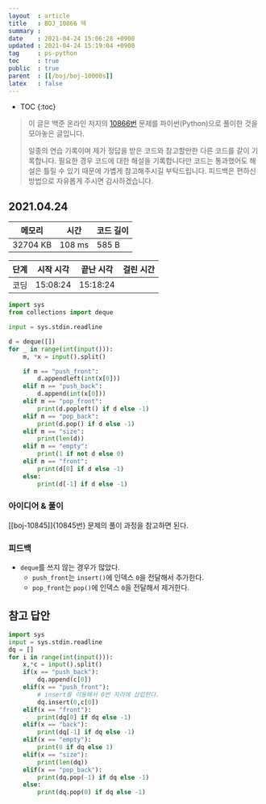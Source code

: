 ```yaml
---
layout  : article
title   : BOJ_10866 덱
summary : 
date    : 2021-04-24 15:06:28 +0900
updated : 2021-04-24 15:19:04 +0900
tag     : ps-python
toc     : true
public  : true
parent  : [[/boj/boj-10000s]]
latex   : false
---
```

* TOC
{:toc}

> 이 글은 백준 온라인 저지의 [10866번](https://www.acmicpc.net/problem/10866) 문제를 파이썬(Python)으로 풀이한 것을 모아놓은 글입니다.
>
> 일종의 연습 기록이며 제가 정답을 받은 코드와 참고할만한 다른 코드를 같이 기록합니다. 필요한 경우 코드에 대한 해설을 기록합니다만 코드는 통과했어도 해설은 틀릴 수 있기 때문에 가볍게 참고해주시길 부탁드립니다. 피드백은 편하신 방법으로 자유롭게 주시면 감사하겠습니다.

## 2021.04.24

| 메모리    | 시간   | 코드 길이 |
| --------- | -----  | --------- |
| 32704 KB  | 108 ms | 585 B     |

| 단계      | 시작 시각 | 끝난 시각 | 걸린 시간 |
| --------- | --------- | --------- | --------- |
| 코딩      | 15:08:24  | 15:18:24  |           |

```python
import sys
from collections import deque

input = sys.stdin.readline

d = deque([])
for _ in range(int(input())):
    m, *x = input().split()

    if m == "push_front":
        d.appendleft(int(x[0]))
    elif m == "push_back":
        d.append(int(x[0]))
    elif m == "pop_front":
        print(d.popleft() if d else -1)
    elif m == "pop_back":
        print(d.pop() if d else -1)
    elif m == "size":
        print(len(d))
    elif m == "empty":
        print(1 if not d else 0)
    elif m == "front":
        print(d[0] if d else -1)
    else:
        print(d[-1] if d else -1)
```

### 아이디어 & 풀이

[[boj-10845]]{10845번} 문제의 풀이 과정을 참고하면 된다.

### 피드백

* `deque`를 쓰지 않는 경우가 많았다.
    * `push_front`는 `insert()`에 인덱스 `0`을 전달해서 추가한다.
    * `pop_front`는 `pop()`에 인덱스 `0`을 전달해서 제거한다.

## 참고 답안

```python
import sys
input = sys.stdin.readline
dq = []
for i in range(int(input())):
    x,*c = input().split()
    if(x == "push_back"):
        dq.append(c[0])
    elif(x == "push_front"):
        # insert를 이용해서 0번 자리에 삽입한다.
        dq.insert(0,c[0])
    elif(x == "front"):
        print(dq[0] if dq else -1)
    elif(x == "back"):
        print(dq[-1] if dq else -1)
    elif(x == "empty"):
        print(0 if dq else 1)
    elif(x == "size"):
        print(len(dq))
    elif(x == "pop_back"):
        print(dq.pop(-1) if dq else -1)
    else:
        print(dq.pop(0) if dq else -1)
```

